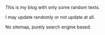 This is my blog with only some random texts.

I may update randomly or not update at all.

No sitemap, purely search engine based.

